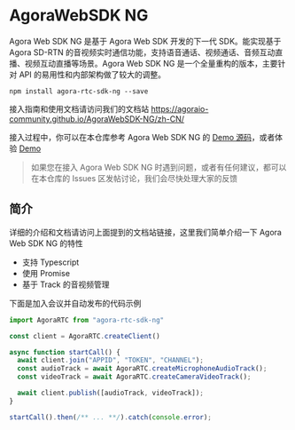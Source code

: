 # AgoraWebSDK NG

Agora Web SDK NG 是基于 Agora Web SDK 开发的下一代 SDK。能实现基于 Agora SD-RTN 的音视频实时通信功能，支持语音通话、视频通话、音频互动直播、视频互动直播等场景。Agora Web SDK NG 是一个全量重构的版本，主要针对 API 的易用性和内部架构做了较大的调整。

```shell
npm install agora-rtc-sdk-ng --save
```

接入指南和使用文档请访问我们的文档站 https://agoraio-community.github.io/AgoraWebSDK-NG/zh-CN/

接入过程中，你可以在本仓库参考 Agora Web SDK NG 的 [Demo 源码](./Demo)，或者体验 [Demo](https://agoraio-community.github.io/AgoraWebSDK-NG/demo/)

> 如果您在接入 Agora Web SDK NG 时遇到问题，或者有任何建议，都可以在本仓库的 Issues 区发帖讨论，我们会尽快处理大家的反馈

## 简介

详细的介绍和文档请访问上面提到的文档站链接，这里我们简单介绍一下 Agora Web SDK NG 的特性

- 支持 Typescript
- 使用 Promise
- 基于 Track 的音视频管理

下面是加入会议并自动发布的代码示例

```js
import AgoraRTC from "agora-rtc-sdk-ng"

const client = AgoraRTC.createClient()

async function startCall() {
  await client.join("APPID", "TOKEN", "CHANNEL");
  const audioTrack = await AgoraRTC.createMicrophoneAudioTrack();
  const videoTrack = await AgoraRTC.createCameraVideoTrack();

  await client.publish([audioTrack, videoTrack]);
}

startCall().then(/** ... **/).catch(console.error);
```

